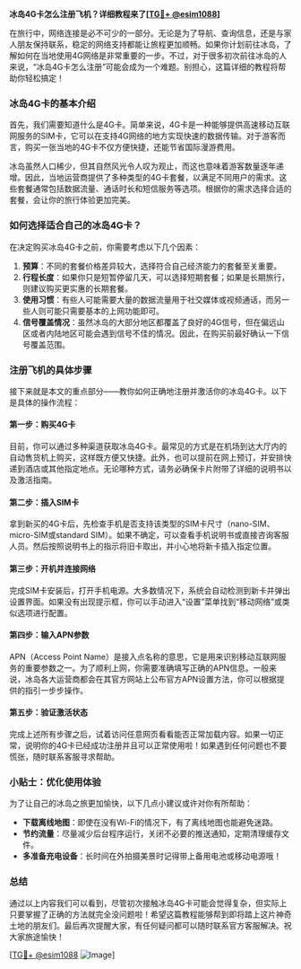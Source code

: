 **冰岛4G卡怎么注册飞机？详细教程来了[[TG💪+ @esim1088](https://t.me/s/esim1088)]**

在旅行中，网络连接是必不可少的一部分。无论是为了导航、查询信息，还是与家人朋友保持联系，稳定的网络支持都能让旅程更加顺畅。如果你计划前往冰岛，了解如何在当地使用4G网络是非常重要的一步。不过，对于很多初次前往冰岛的人来说，“冰岛4G卡怎么注册”可能会成为一个难题。别担心，这篇详细的教程将帮助你轻松搞定！

### 冰岛4G卡的基本介绍

首先，我们需要知道什么是4G卡。简单来说，4G卡是一种能够提供高速移动互联网服务的SIM卡，它可以在支持4G网络的地方实现快速的数据传输。对于游客而言，购买一张当地的4G卡不仅方便快捷，还能节省国际漫游费用。

冰岛虽然人口稀少，但其自然风光令人叹为观止，而这也意味着游客数量逐年递增。因此，当地运营商提供了多种类型的4G卡套餐，以满足不同用户的需求。这些套餐通常包括数据流量、通话时长和短信服务等选项。根据你的需求选择合适的套餐，会让你的旅行体验更加完美。

### 如何选择适合自己的冰岛4G卡？

在决定购买冰岛4G卡之前，你需要考虑以下几个因素：

1. **预算**：不同的套餐价格差异较大，选择符合自己经济能力的套餐至关重要。
2. **行程长度**：如果你只是短暂停留几天，可以选择短期套餐；如果是长期旅行，则建议购买更实惠的长期套餐。
3. **使用习惯**：有些人可能需要大量的数据流量用于社交媒体或视频通话，而另一些人则可能只需要基本的上网功能即可。
4. **信号覆盖情况**：虽然冰岛的大部分地区都覆盖了良好的4G信号，但在偏远山区或者内陆地区可能会遇到信号不佳的情况。因此，在购买前最好确认一下信号覆盖范围。

### 注册飞机的具体步骤

接下来就是本文的重点部分——教你如何正确地注册并激活你的冰岛4G卡。以下是具体的操作流程：

#### 第一步：购买4G卡

目前，你可以通过多种渠道获取冰岛4G卡。最常见的方式是在机场到达大厅内的自动售货机上购买，这样既方便又快捷。此外，也可以提前在网上预订，并安排快递到酒店或其他指定地点。无论哪种方式，请务必确保卡片附带了详细的说明书以及激活指南。

#### 第二步：插入SIM卡

拿到新买的4G卡后，先检查手机是否支持该类型的SIM卡尺寸（nano-SIM、micro-SIM或standard SIM）。如果不确定，可以查看手机说明书或直接咨询客服人员。然后按照说明书上的指示将旧卡取出，并小心地将新卡插入指定位置。

#### 第三步：开机并连接网络

完成SIM卡安装后，打开手机电源。大多数情况下，系统会自动检测到新卡并弹出设置界面。如果没有出现提示框，你可以手动进入“设置”菜单找到“移动网络”或类似选项进行配置。

#### 第四步：输入APN参数

APN（Access Point Name）是接入点名称的意思，它是用来识别移动互联网服务的重要参数之一。为了顺利上网，你需要准确填写正确的APN信息。一般来说，冰岛各大运营商都会在其官方网站上公布官方APN设置方法，你可以根据提供的指引一步步操作。

#### 第五步：验证激活状态

完成上述所有步骤之后，试着访问任意网页看看能否正常加载内容。如果一切正常，说明你的4G卡已经成功注册并且可以正常使用啦！如果遇到任何问题也不要慌张，随时联系客服寻求帮助。

### 小贴士：优化使用体验

为了让自己的冰岛之旅更加愉快，以下几点小建议或许对你有所帮助：

- **下载离线地图**：即使在没有Wi-Fi的情况下，有了离线地图也能避免迷路。
- **节约流量**：尽量减少后台程序运行，关闭不必要的推送通知，定期清理缓存文件。
- **多准备充电设备**：长时间在外拍摄美景时记得带上备用电池或移动电源哦！

### 总结

通过以上内容我们可以看到，尽管初次接触冰岛4G卡可能会觉得复杂，但实际上只要掌握了正确的方法就完全没问题啦！希望这篇教程能够帮到即将踏上这片神奇土地的朋友们。最后再次提醒大家，有任何疑问都可以随时联系官方客服解决。祝大家旅途愉快！

[[TG💪+ @esim1088](https://t.me/s/esim1088) ![Image](https://i.postimg.cc/4NQfJmqS/Snipaste-2025-05-13-00-14-12.png)]